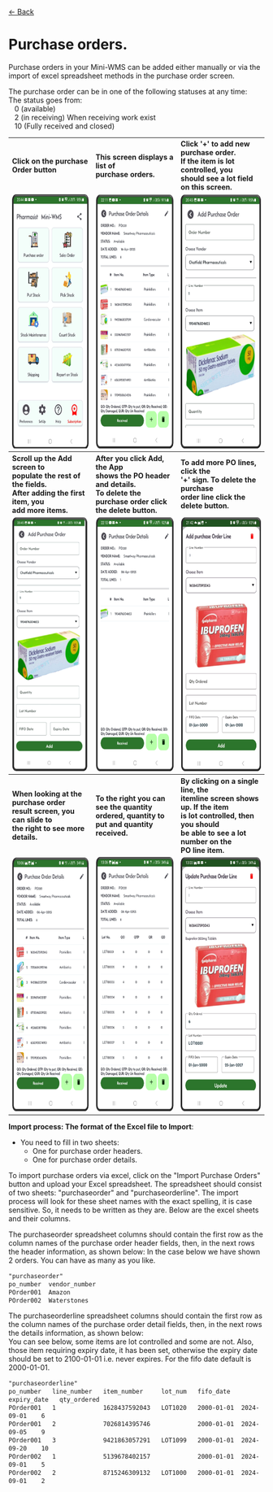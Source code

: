 [← Back](README.md)

# Purchase orders.

Purchase orders in your Mini-WMS can be added either manually or via the import of excel spreadsheet methods in the purchase order screen.

The purchase order can be in one of the following statuses at any time: <br>The status goes from:<br>&nbsp;&nbsp;&nbsp;0 (available)<br>&nbsp;&nbsp;&nbsp;2  (in receiving) When receiving work exist<br>&nbsp;&nbsp;&nbsp;10 (Fully received and closed)

<table>
  <tr>
    <th align="left">Click on the purchase Order button</th>
    <th align="left">This screen displays a list of <br>purchase orders.</th>
    <th align="left">Click '+' to add new purchase order. <br>
        If the item is lot controlled, you <br>
        should see a lot field on this screen.</th>
  </tr>
  <tr>
    <td style="vertical-align: top;">
      <img src="asset/main1.png" alt="Step 1" style="height:500px;">
    </td>
    <td style="vertical-align: top;">
      <img src="asset/purchaseorder_view1.png" alt="Step 2" style="height:500px;">
    </td>
    <td style="vertical-align: top;">
      <img src="asset/purchaseorder_add1.png" alt="Step 2" style="height:500px;">
    </td>
  </tr>
  <tr>
    <th align="left">Scroll up the Add screen to <br>populate the rest of the fields.<br>After adding the first item, you<br> add more items.</th>
    <th align="left">After you click Add, the App<br> shows the PO header and details.<br>To delete the purchase order click<br> the delete button.</th>
    <th align="left">To add more PO lines, click the<br> '+' sign. To delete the purchase<br> order line click the delete button.</th>
  </tr>
  <tr>
    <td style="vertical-align: top;">
      <img src="asset/purchaseorder_add2.png" alt="Step 1" style="height:500px;">
    </td>
    <td style="vertical-align: top;">
      <img src="asset/purchaseorder_add4.png" alt="Step 2" style="height:500px;">
    </td>
    <td style="vertical-align: top;">
      <img src="asset/purchaseorder_add3.png" alt="Step 2" style="height:500px;">
    </td>
  </tr>
  <tr>
    <th align="left">When looking at the purchase order <br>result screen, you can slide to <br>the right to see more details.</th>
    <th align="left">To the right you can see the quantity<br> ordered, quantity to put and quantity<br> received.</th>
    <th align="left">By clicking on a single line, the <br>itemline screen shows up. If the item <br>is lot controlled, then you should<br> be able to see a lot number on the<br> PO line item.</th>
  </tr>
  <tr>
    <td style="vertical-align: top;">
      <img src="asset/purchaseorder-1-1.png" alt="Step 1" style="height:500px;">
    </td>
    <td style="vertical-align: top;">
      <img src="asset/purchaseorder-1-2.png" alt="Step 2" style="height:500px;">
    </td>
    <td style="vertical-align: top;">
      <img src="asset/purchaseorder-1-3.png" alt="Step 2" style="height:500px;">
    </td>
  </tr>
</table>

**Import process: The format of the Excel file to Import**:  
- You need to fill in two sheets:  
  - One for purchase order headers.  
  - One for purchase order details.
    
To import purchase orders via excel, click on the "Import Purchase Orders" button and upload your Excel spreadsheet.
The spreadsheet should consist of two sheets: "purchaseorder" and "purchaseorderline". The import process will look for these sheet names with the exact spelling, it is case sensitive.
So, it needs to be written as they are. Below are the excel sheets and their columns.

The purchaseorder spreadsheet columns should contain the first row as the column names of the purchase order header fields, then, in the next rows the header information, as shown below:
In the case below we have shown 2 orders. You can have as many as you like.  

```
"purchaseorder"
po_number  vendor_number
POrder001  Amazon
POrder002  Waterstones
```

The purchaseorderline spreadsheet columns should contain the first row as the column names of the purchase order detail fields, then, in the next rows the details information, as shown below:  
You can see below, some items are lot controlled and some are not. Also, those item requiring expiry date, it has been set, otherwise the expiry date should be set to 2100-01-01 i.e. never expires. For the fifo date default is 2000-01-01.  

```
"purchaseorderline"
po_number   line_number   item_number     lot_num   fifo_date   expiry_date   qty_ordered  
POrder001   1             1628437592043   LOT1020   2000-01-01  2024-09-01    6  
POrder001   2             7026814395746             2000-01-01  2024-09-05    9  
POrder001   3             9421863057291   LOT1099   2000-01-01  2024-09-20    10  
POrder002   1             5139678402157             2000-01-01  2024-09-01    5  
POrder002   2             8715246309132   LOT1000   2000-01-01  2024-09-01    2  
```
